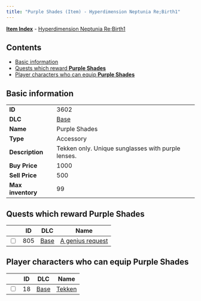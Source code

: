```yaml
---
title: "Purple Shades (Item) - Hyperdimension Neptunia Re;Birth1"
---
```


[**Item Index**](/neptunia/rb1/item/index.html) - [Hyperdimension Neptunia Re;Birth1](/neptunia/rb1)

## Contents

- [Basic information](#basic-information)
- [Quests which reward **Purple Shades**](#quests-which-reward-purple-shades)
- [Player characters who can equip **Purple Shades**](#player-characters-who-can-equip-purple-shades)

## Basic information

|   |   |
| -- | -- |
| **ID** | 3602 |
| **DLC** | [Base](/neptunia/rb1/dlc/1-base.html) |
| **Name** | Purple Shades |
| **Type** | Accessory |
| **Description** | Tekken only. Unique sunglasses with purple lenses. |
| **Buy Price** | 1000 |
| **Sell Price** | 500 |
| **Max inventory** | 99 |


## Quests which reward **Purple Shades**

|    | ID | DLC | Name |
| -- | -- | --- | ---- |
| <input type="checkbox" id="rb1-quest-1-805" class="trackbox" /> | 805 | [Base](/neptunia/rb1/dlc/1-base.html) | [A genius request](/neptunia/rb1/quest/1-805-a-genius-request.html) |


## Player characters who can equip **Purple Shades**

|    | ID | DLC | Name |
| -- | -- | --- | ---- |
| <input type="checkbox" id="rb1-player-1-18" class="trackbox" /> | 18 | [Base](/neptunia/rb1/dlc/1-base.html) | [Tekken](/neptunia/rb1/player/1-18-tekken.html) |
